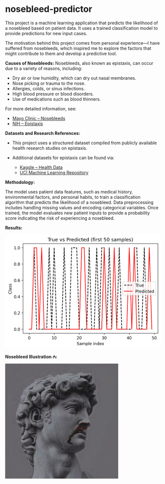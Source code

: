 # nosebleed-predictor

This project is a machine learning application that predicts the likelihood of a nosebleed based on patient data. It uses a trained classification model to provide predictions for new input cases.

The motivation behind this project comes from personal experience—I have suffered from nosebleeds, which inspired me to explore the factors that might contribute to them and develop a predictive tool.

**Causes of Nosebleeds:**
Nosebleeds, also known as epistaxis, can occur due to a variety of reasons, including:

* Dry air or low humidity, which can dry out nasal membranes.
* Nose picking or trauma to the nose.
* Allergies, colds, or sinus infections.
* High blood pressure or blood disorders.
* Use of medications such as blood thinners.

For more detailed information, see:

* [Mayo Clinic – Nosebleeds](https://www.mayoclinic.org/diseases-conditions/nosebleeds/symptoms-causes/syc-20351843)
* [NIH – Epistaxis](https://www.ncbi.nlm.nih.gov/books/NBK537041/)

**Datasets and Research References:**

* This project uses a structured dataset compiled from publicly available health research studies on epistaxis.
* Additional datasets for epistaxis can be found via:

  * [Kaggle – Health Data](https://www.kaggle.com/datasets)
  * [UCI Machine Learning Repository](https://archive.ics.uci.edu/ml/index.php)

**Methodology:**

The model uses patient data features, such as medical history, environmental factors, and personal habits, to train a classification algorithm that predicts the likelihood of a nosebleed. Data preprocessing includes handling missing values and encoding categorical variables. Once trained, the model evaluates new patient inputs to provide a probability score indicating the risk of experiencing a nosebleed.

**Results:**

<div>
    <img src="docs/plots/evaluation_plot.png" alt="Model evaluation plot showing accuracy and performance metrics">
</div>

**Nosebleed Illustration ⵄ:**

<div>
    <img src="docs/images/nosebleed.jpg" alt="Illustration of a nosebleed">
</div>

